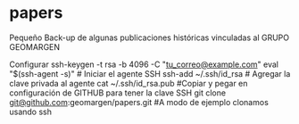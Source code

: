 # papers
Pequeño Back-up de algunas publicaciones históricas vinculadas al GRUPO GEOMARGEN

Configurar
ssh-keygen -t rsa -b 4096 -C "tu_correo@example.com"
eval "$(ssh-agent -s)"  # Iniciar el agente SSH
ssh-add ~/.ssh/id_rsa   # Agregar la clave privada al agente
cat ~/.ssh/id_rsa.pub
#Copiar y pegar en configuración de GITHUB para tener la clave SSH
git clone git@github.com:geomargen/papers.git  #A modo de ejemplo clonamos usando ssh
